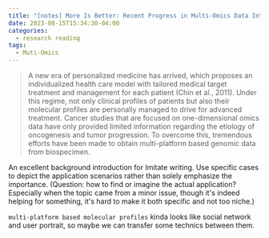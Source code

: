```yaml
---
title: "[notes] More Is Better: Recent Progress in Multi-Omics Data Integration Methods"
date: 2023-08-15T15:34:30-04:00
categories:
  - research reading
tags:
  - Muti-Omics
---
```


> A new era of personalized medicine has arrived, which proposes an individualized health care model with tailored medical target treatment and management for each patient (Chin et al., 2011). Under this regime, not only clinical profiles of patients but also their molecular profiles are personally managed to drive for advanced treatment. Cancer studies that are focused on one-dimensional omics data have only provided limited information regarding the etiology of oncogenesis and tumor progression. To overcome this, tremendous efforts have been made to obtain multi-platform based genomic data from biospecimen.

An excellent background introduction for Imitate writing. Use specific cases to depict the application scenarios rather than solely emphasize the importance. (Question: how to find or imagine the actual application? Especially when the topic came from a minor issue, though it's indeed helping for something, it's hard to make it both specific and not too niche.)

`multi-platform based molecular profiles` kinda looks like social network and user portrait, so maybe we can transfer some technics between them.
